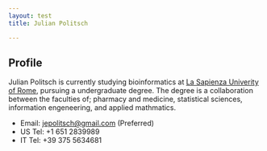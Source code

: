 ```yaml
---
layout: test
title: Julian Politsch

---
```


## Profile

Julian Politsch is currently studying bioinformatics at [La Sapienza Univerity of Rome](https://www.uniroma1.it/en/), pursuing a undergraduate degree. The degree is a collaboration between the faculties of; pharmacy and medicine, statistical sciences, information engeneering, and applied mathmatics.

* Email: [jepolitsch@gmail.com](mailto:jepolitsch@gmail.com) (Preferred)
* US Tel: +1 651 2839989
* IT Tel: +39 375 5634681
